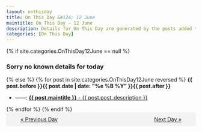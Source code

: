 ```yaml
---
layout: onthisday
title: On This Day &#124; 12 June
maintitle: On This Day — 12 June
description: Details for On This Day are generated by the posts added to the website so the content is subject to changes/updates over time.
categories: [On This Day]
---
```


{% if site.categories.OnThisDay12June == null %}
<h3>Sorry no known details for today</h3>
{% else %}
{% for post in site.categories.OnThisDay12June reversed %}
<strong>{{ post.before }}{{ post.date | date: "%e %B %Y" }}{{ post.after }}</strong>
<ul>
<li> ——: <a class="{{ post.class }}" href="{{ post.url }}"><strong>{{ post.maintitle }}</strong> - {{ post.post_description }}</a></li>
</ul>
{% endfor %}
{% endif %}

<div style="background-color: #f3f3f3; padding: 10px; border-radius: 5px; text-align: center; display: flex; justify-content: space-evenly;">
<a href="/onthisday/06/06-11">« Previous Day</a>
<span style="visibility:hidden;">[ Visit Leap Year February 29 ]</span>
<a href="/onthisday/06/06-13">Next Day »</a>
</div>
